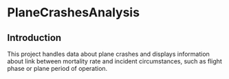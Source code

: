 # PlaneCrashesAnalysis

## Introduction
This project handles data about plane crashes and displays information about link between mortality rate and incident circumstances, such as flight phase or plane period of operation.
